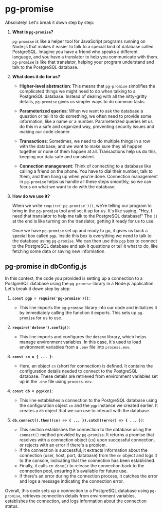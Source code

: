 # pg-promise

Absolutely! Let's break it down step by step:

1. **What is `pg-promise`?**
   
   `pg-promise` is like a helper tool for JavaScript programs running on Node.js that makes it easier to talk to a special kind of database called PostgreSQL. Imagine you have a friend who speaks a different language, and you have a translator to help you communicate with them. `pg-promise` is like that translator, helping your program understand and talk to the PostgreSQL database.

2. **What does it do for us?**

   - **Higher-level abstraction**: This means that `pg-promise` simplifies the complicated things we might need to do when talking to a PostgreSQL database. Instead of dealing with all the nitty-gritty details, `pg-promise` gives us simpler ways to do common tasks.
   
   - **Parameterized queries**: When we want to ask the database a question or tell it to do something, we often need to provide some information, like a name or a number. Parameterized queries let us do this in a safe and organized way, preventing security issues and making our code cleaner.
   
   - **Transactions**: Sometimes, we need to do multiple things in a row with the database, and we want to make sure they all happen together or none of them happen at all. Transactions help us do this, keeping our data safe and consistent.
   
   - **Connection management**: Think of connecting to a database like calling a friend on the phone. You have to dial their number, talk to them, and then hang up when you're done. Connection management in `pg-promise` helps us handle all these steps smoothly, so we can focus on what we want to do with the database.

3. **How do we use it?**

   When we write `require('pg-promise')()`, we're telling our program to bring in the `pg-promise` tool and set it up for us. It's like saying, "Hey, I need that translator to help me talk to the PostgreSQL database!" The `()` at the end is like turning on the translator, getting it ready for us to use.
   
   Once we have `pg-promise` set up and ready to go, it gives us back a special box called `pgp`. Inside this box is everything we need to talk to the database using `pg-promise`. We can then use this `pgp` box to connect to the PostgreSQL database and ask it questions or tell it what to do, like fetching some data or saving new information.

## pg-promise in dbConfig.js

In this context, the code you provided is setting up a connection to a PostgreSQL database using the `pg-promise` library in a Node.js application. Let's break it down step by step:

1. **`const pgp = require('pg-promise')()`**:
   - This line imports the `pg-promise` library into our code and initializes it by immediately calling the function it exports. This sets up `pg-promise` for us to use.

2. **`require('dotenv').config()`**:
   - This line imports and configures the `dotenv` library, which helps manage environment variables. In this case, it's used to load environment variables from a `.env` file into `process.env`.

3. **`const cn = { ... }`**:
   - Here, an object `cn` (short for connection) is defined. It contains the configuration details needed to connect to the PostgreSQL database. These details are retrieved from environment variables set up in the `.env` file using `process.env`.

4. **`const db = pgp(cn)`**:
   - This line establishes a connection to the PostgreSQL database using the configuration object `cn` and the `pgp` instance we created earlier. It creates a `db` object that we can use to interact with the database.

5. **`db.connect().then((cn) => { ... }).catch((error) => { ... })`**:
   - This section establishes the connection to the database using the `connect()` method provided by `pg-promise`. It returns a promise that resolves with a connection object (`cn`) upon successful connection, or rejects with an error if there's a problem.
   - If the connection is successful, it extracts information about the connection (user, host, port, database) from the `cn` object and logs it to the console, indicating that the connection has been established.
   - Finally, it calls `cn.done()` to release the connection back to the connection pool, ensuring it's available for future use.
   - If there's an error during the connection process, it catches the error and logs a message indicating the connection error.

Overall, this code sets up a connection to a PostgreSQL database using `pg-promise`, retrieves connection details from environment variables, establishes the connection, and logs information about the connection status.
